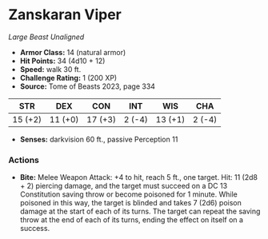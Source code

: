 # Zanskaran Viper

*Large* *Beast* *Unaligned*

- **Armor Class:** 14 (natural armor)
- **Hit Points:** 34 (4d10 + 12)
- **Speed:** walk 30 ft.
- **Challenge Rating:** 1 (200 XP)
- **Source:** Tome of Beasts 2023, page 334

| STR | DEX | CON | INT | WIS | CHA |
| --- | --- | --- | --- | --- | --- |
| 15 (+2) | 11 (+0) | 17 (+3) | 2 (-4) | 13 (+1) | 2 (-4) |

- **Senses:** darkvision 60 ft., passive Perception 11

### Actions

- **Bite:** Melee Weapon Attack: +4 to hit, reach 5 ft., one target. Hit: 11 (2d8 + 2) piercing damage, and the target must succeed on a DC 13 Constitution saving throw or become poisoned for 1 minute. While poisoned in this way, the target is blinded and takes 7 (2d6) poison damage at the start of each of its turns. The target can repeat the saving throw at the end of each of its turns, ending the effect on itself on a success.
